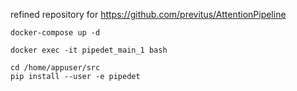 refined repository for https://github.com/previtus/AttentionPipeline


```
docker-compose up -d
```

```
docker exec -it pipedet_main_1 bash
```


```
cd /home/appuser/src
pip install --user -e pipedet
```